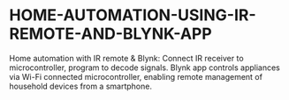 # HOME-AUTOMATION-USING-IR-REMOTE-AND-BLYNK-APP
Home automation with IR remote &amp; Blynk: Connect IR receiver to microcontroller, program to decode signals. Blynk app controls appliances via Wi-Fi connected microcontroller, enabling remote management of household devices from a smartphone.
